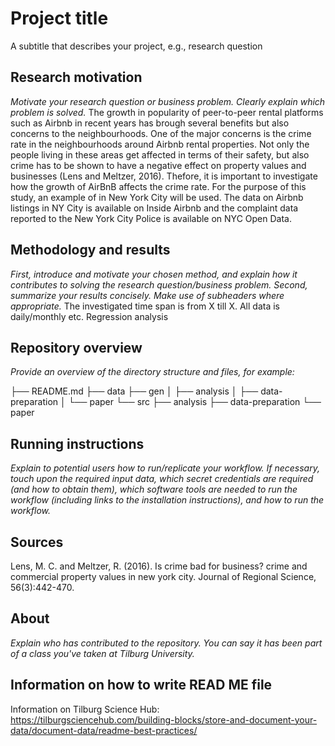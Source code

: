 # Project title

A subtitle that describes your project, e.g., research question

## Research motivation
*Motivate your research question or business problem. Clearly explain which problem is solved.*
The growth in popularity of peer-to-peer rental platforms such as Airbnb in recent years has brough several benefits but also concerns to the neighbourhoods. One of the major concerns is the crime rate in the neighbourhoods around Airbnb rental properties. Not only the people living in these areas get affected in terms of their safety, but also crime has to be shown to have a negative effect on property values and businesses (Lens and Meltzer, 2016). Thefore, it is important to investigate how the growth of AirBnB affects the crime rate. For the purpose of this study, an example of in New York City will be used. The data on Airbnb listings in NY City is available on Inside Airbnb and the complaint data reported to the New York City Police is available on NYC Open Data.

## Methodology and results
*First, introduce and motivate your chosen method, and explain how it contributes to solving the research question/business problem.*
*Second, summarize your results concisely. Make use of subheaders where appropriate.*
The investigated time span is from X till X. All data is daily/monthly etc. 
Regression analysis

## Repository overview
*Provide an overview of the directory structure and files, for example:*

├── README.md
├── data
├── gen
│   ├── analysis
│   ├── data-preparation
│   └── paper
└── src
    ├── analysis
    ├── data-preparation
    └── paper

## Running instructions
*Explain to potential users how to run/replicate your workflow. If necessary, touch upon the required input data, which secret credentials are required (and how to obtain them), which software tools are needed to run the workflow (including links to the installation instructions), and how to run the workflow.*



## Sources
Lens, M. C. and Meltzer, R. (2016). Is crime bad for business? crime and commercial property values in new york city. Journal of Regional Science, 56(3):442-470.


## About
*Explain who has contributed to the repository. You can say it has been part of a class you've taken at Tilburg University.*


## Information on how to write READ ME file
Information on Tilburg Science Hub: https://tilburgsciencehub.com/building-blocks/store-and-document-your-data/document-data/readme-best-practices/